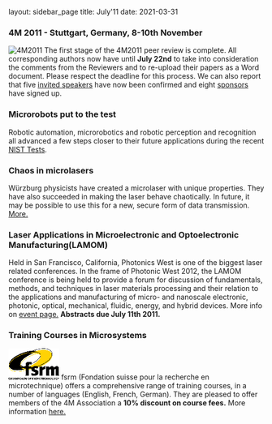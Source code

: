 layout: sidebar_page
title: July'11
date: 2021-03-31

<!--break-->
###  4M 2011 - Stuttgart, Germany, 8-10th November


![4M2011](/images/4m-2011_web1.jpg)
The first stage of the 4M2011 peer review is complete. All corresponding authors now have until **July 22nd** to take into consideration the comments from the Reviewers and to re-upload their papers as a Word document. Please respect the deadline for this process. We can also report that five [invited speakers](/conference/2011/Invited-Speakers-0) have now been confirmed and eight [sponsors](/conference/2011/Our-Sponsors) have signed up.   
    
###  Microrobots put to the test

Robotic automation, microrobotics and robotic perception and recognition all advanced a few steps closer to their future applications during the recent [NIST Tests](/contents/Microrobots-put-test.html).
  
###  Chaos in microlasers

Würzburg physicists have created a microlaser with unique properties. They have also succeeded in making the laser behave chaotically. In future, it may be possible to use this for a new, secure form of data transmission. [More.](/contents/Chaos-Microlasers.html)

###  Laser Applications in Microelectronic and Optoelectronic Manufacturing(LAMOM)

Held in San Francisco, California, Photonics West is one of the biggest laser related conferences. In the frame of Photonic West 2012, the LAMOM conference is being held to provide a forum for discussion of fundamentals, methods, and techniques in laser materials processing and their relation to the applications and manufacturing of micro- and nanoscale electronic, photonic, optical, mechanical, fluidic, energy, and hybrid devices. More info on [event page.](/event/LAMOM-XVII) **Abstracts due July 11th 2011.**  
 
###  Training Courses in Microsystems

![FSRM](/images/FSRM_LOGO_web.gif)
fsrm (Fondation suisse pour la recherche en microtechnique) offers a comprehensive range of training courses, in a number of languages (English, French, German). They are pleased to offer members of the 4M Association a <b>10% discount on course fees.</b> More information [here.](/contents/fsrm-training-courses.html)